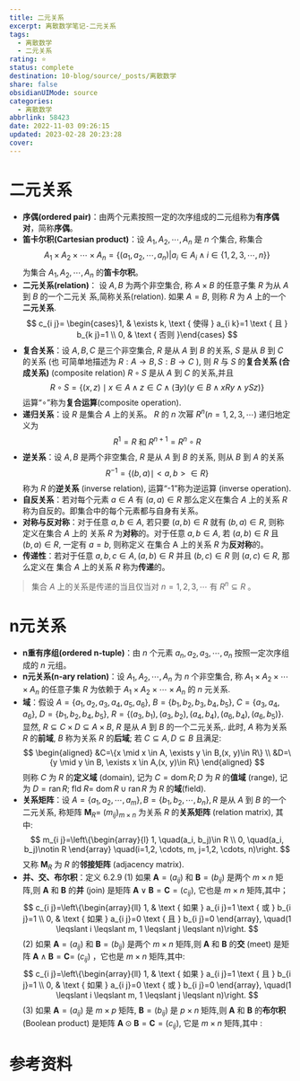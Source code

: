 ```yaml
---
title: 二元关系
excerpt: 离散数学笔记-二元关系
tags:
  - 离散数学
  - 二元关系
rating: ⭐
status: complete
destination: 10-blog/source/_posts/离散数学
share: false
obsidianUIMode: source
categories:
  - 离散数学
abbrlink: 58423
date: 2022-11-03 09:26:15
updated: 2023-02-28 20:23:28
cover:
---
```


# 二元关系
- **序偶(ordered pair)**：由两个元素按照一定的次序组成的二元组称为**有序偶对**，简称**序偶**。
- **笛卡尔积(Cartesian product)**：设 $A_1, A_2, \cdots, A_n$ 是 $n$ 个集合, 称集合
$$
A_1 \times A_2 \times \cdots \times A_n=\left\{(a_1, a_2, \cdots, a_n)| a_i \in A_i \wedge i \in\{1,2,3, \cdots, n\}\right\}
$$
为集合 $A_1, A_2, \cdots, A_n$ 的**笛卡尔积**。
- **二元关系(relation)**： 设 $A, B$ 为两个非空集合, 称 $A \times B$ 的任意子集 $R$ 为从 $A$ 到 $B$ 的一个二元关 系,简称关系(relation). 如果 $A=B$, 则称 $R$ 为 $A$ 上的一个**二元关系**.
$$
c_{i j}= \begin{cases}1, & \exists k, \text { 使得 } a_{i k}=1 \text { 且 } b_{k j}=1 \\ 0, & \text { 否则 }\end{cases}
$$
- **复合关系**：设 $A, B, C$ 是三个非空集合, $R$ 是从 $A$ 到 $B$ 的关系, $S$ 是从 $B$ 到 $C$ 的关系 (也 可简单地描述为 $R: A \rightarrow B, S: B \rightarrow C$ ), 则 $R$ 与 $S$ 的**复合关系 (合成关系)** (composite relation) $R \circ S$ 是从 $A$ 到 $C$ 的关系,并且
$$
R \circ S=\{(x, z)\mid x \in A \wedge z \in C \wedge(\exists y)(y \in B \wedge x R y \wedge y S z)\}
$$
运算“$\circ$”称为**复合运算**(composite operation).
- **递归关系**：设 $R$ 是集合 $A$ 上的关系。 $R$ 的 $n$ 次幂 $R^n(n=1,2,3, \cdots)$ 递归地定义为
$$
R^1=R \text { 和 } R^{n+1}=R^n \circ R
$$
- **逆关系**：设 $A, B$ 是两个非空集合, $R$ 是从 $A$ 到 $B$ 的关系, 则从 $B$ 到 $A$ 的关系
$$
R^{-1}=\{(b, a)\mid<a, b>\in R\}
$$
称为 $R$ 的**逆关系** (inverse relation), 运算“-1”称为逆运算 (inverse operation). 
- **自反关系**：若对每个元素 $a \in A$ 有 $(a, a) \in R$ 那么定义在集合 $A$ 上的关系 $R$ 称为自反的。即集合中的每个元素都与自身有关系。
- **对称与反对称**：对于任意 $a, b \in A$, 若只要 $(a, b) \in R$ 就有 $(b, a) \in R$, 则称定义在集合 $A$ 上的 关系 $R$ 为**对称**的。对于任意 $a, b \in A$, 若 $(a, b) \in R$ 且 $(b, a) \in R$, 一定有 $a=b$, 则称定义 在集合 $\mathrm{A}$ 上的关系 $R$ 为**反对称**的。
- **传递性**：若对于任意 $a, b, c \in A,(a, b) \in R$ 并且 $(b, c) \in R$ 则 $(a, c) \in R$, 那么定义在 集合 $A$ 上的关系 $R$ 称为**传递**的。
> 集合 $A$ 上的关系是传递的当且仅当对 $n=1, 2, 3, \cdots$ 有 $R^n \subseteq R$ 。

# n元关系
- **n重有序组(ordered n-tuple)**：由 $n$ 个元素 $a_n, a_2, a_3,\cdots , a_n$ 按照一定次序组成的 $n$ 元组。
- **n元关系(n-ary relation)**：设 $A_1, A_2, \cdots, A_n$ 为 $n$ 个非空集合, 称 $A_1 \times A_2 \times \cdots \times A_n$ 的任意子集 $R$ 为依赖于 $A_1 \times A_2 \times \cdots \times A_n$ 的 $n$ 元关系.
- **域**：假设 $A=\left\{a_1, a_2, a_3, a_4, a_5, a_6\right\}$, $B=\left\{b_1, b_2, b_3, b_4, b_5\right\}$, $C=\left\{a_3, a_4, a_6\right\}$, $D=\left\{b_1, b_2, b_4, b_5\right\}$, $R=\left\{(a_3, b_1),(a_3, b_2),(a_4, b_4),(a_6, b_4),(a_6, b_5)\right\}$. 显然, $R \subseteq C \times D \subseteq A \times B$, $R$ 是从 $A$ 到 $B$ 的一个二元关系,. 此时, $A$ 称为关系 $R$ 的**前域**, $B$ 称为关系 $R$ 的**后域**; 若 $C \subseteq A, D \subseteq B$ 且满足:
$$
\begin{aligned}
&C=\{x \mid x \in A, \exists y \in B,(x, y)\in R\} \\
&D=\{y \mid y \in B, \exists x \in A,(x, y)\in R\}
\end{aligned}
$$
则称 $C$ 为 $R$ 的**定义域** (domain), 记为 $C=\operatorname{dom} R ; D$ 为 $R$ 的**值域** (range), 记为 $D=\operatorname{ran} R$; fld $R=$ $\operatorname{dom} R \cup \operatorname{ran} R$ 为 $R$ 的**域**(field).
- **关系矩阵**：设 $A=\left\{a_1, a_2, \cdots, a_m\right\}, B=\left\{b_1, b_2, \cdots, b_n\right\}, R$ 是从 $A$ 到 $B$ 的一个二元关系, 称矩阵 $\boldsymbol{M}_R=$ $\left(m_{i j}\right)_{m \times n}$ 为关系 $R$ 的**关系矩阵** (relation matrix), 其中:
$$
m_{i j}=\left\{\begin{array}{l}
1, \quad(a_i, b_j)\in R \\
0, \quad(a_i, b_j)\notin R
\end{array} \quad(i=1,2, \cdots, m, j=1,2, \cdots, n)\right.
$$
又称 $\boldsymbol{M}_R$ 为 $R$ 的**邻接矩阵** (adjacency matrix).
- **并、交、布尔积**：定义 6.2.9 (1) 如果 $\boldsymbol{A}=\left(a_{i j}\right)$ 和 $\boldsymbol{B}=\left(b_{i j}\right)$ 是两个 $m \times n$ 矩阵,则 $\boldsymbol{A}$ 和 $\boldsymbol{B}$ 的**并** (join) 是矩阵 $\boldsymbol{A} \vee \boldsymbol{B}=\boldsymbol{C}=\left(c_{i j}\right)$, 它也是 $m \times n$ 矩阵,其中；
$$
c_{i j}=\left\{\begin{array}{ll}
1, & \text { 如果 } a_{i j}=1 \text { 或 } b_{i j}=1 \\
0, & \text { 如果 } a_{i j}=0 \text { 且 } b_{i j}=0
\end{array}, \quad(1 \leqslant i \leqslant m, 1 \leqslant j \leqslant n)\right.
$$
(2) 如果 $\boldsymbol{A}=\left(a_{i j}\right)$ 和 $\boldsymbol{B}=\left(b_{i j}\right)$ 是两个 $m \times n$ 矩阵,则 $\boldsymbol{A}$ 和 $\boldsymbol{B}$ 的**交** (meet) 是矩阵 $\boldsymbol{A} \wedge \boldsymbol{B}=\boldsymbol{C}=$ $\left(c_{i j}\right)$ ，它也是 $m \times n$ 矩阵,其中:
$$
c_{i j}=\left\{\begin{array}{ll}
1, & \text { 如果 } a_{i j}=1 \text { 且 } b_{i j}=1 \\
0, & \text { 如果 } a_{i j}=0 \text { 或 } b_{i j}=0
\end{array}, \quad(1 \leqslant i \leqslant m, 1 \leqslant j \leqslant n)\right.
$$
(3) 如果 $\boldsymbol{A}=\left(a_{i j}\right)$ 是 $m \times p$ 矩阵, $\boldsymbol{B}=\left(b_{i j}\right)$ 是 $p \times n$ 矩阵,则 $\boldsymbol{A}$ 和 $\boldsymbol{B}$ 的**布尔积**(Boolean product) 是矩阵 $\boldsymbol{A} \odot \boldsymbol{B}=\boldsymbol{C}=\left(c_{i j}\right)$, 它是 $m \times n$ 矩阵,其中 :
  

# 参考资料

[^1]: 离散数学及其应用（原书第8版） (Kenneth H. Rosen)- [[含不等式约束的优化问题]]
[^2]: 离散数学及其应用（第3版）-傅彦